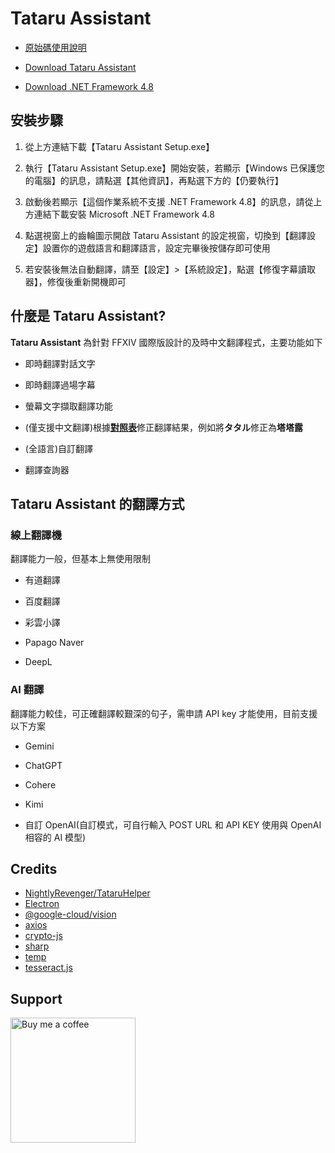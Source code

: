 # Tataru Assistant

- [原始碼使用說明](https://github.com/winw1010/tataru-assistant/blob/main/doc/README_SOURCE.md)

- [Download Tataru Assistant](https://github.com/winw1010/tataru-assistant/releases/latest/download/Tataru_Assistant_Setup.exe)

- [Download .NET Framework 4.8](https://dotnet.microsoft.com/en-us/download/dotnet-framework/thank-you/net48-web-installer)

## 安裝步驟

1. 從上方連結下載【Tataru Assistant Setup.exe】

2. 執行【Tataru Assistant Setup.exe】開始安裝，若顯示【Windows 已保護您的電腦】的訊息，請點選【其他資訊】，再點選下方的【仍要執行】

3. 啟動後若顯示【這個作業系統不支援 .NET Framework 4.8】的訊息，請從上方連結下載安裝 Microsoft .NET Framework 4.8

4. 點選視窗上的齒輪圖示開啟 Tataru Assistant 的設定視窗，切換到【翻譯設定】設置你的遊戲語言和翻譯語言，設定完畢後按儲存即可使用

5. 若安裝後無法自動翻譯，請至【設定】>【系統設定】，點選【修復字幕讀取器】，修復後重新開機即可

## 什麼是 Tataru Assistant?

**Tataru Assistant** 為針對 FFXIV 國際版設計的及時中文翻譯程式，主要功能如下

- 即時翻譯對話文字

- 即時翻譯過場字幕

- 螢幕文字擷取翻譯功能

- (僅支援中文翻譯)根據[**對照表**](https://github.com/winw1010/tataru-assistant-text)修正翻譯結果，例如將**タタル**修正為**塔塔露**

- (全語言)自訂翻譯

- 翻譯查詢器

## Tataru Assistant 的翻譯方式

### 線上翻譯機

翻譯能力一般，但基本上無使用限制

- 有道翻譯

- 百度翻譯

- 彩雲小譯

- Papago Naver

- DeepL

### AI 翻譯

翻譯能力較佳，可正確翻譯較艱深的句子，需申請 API key 才能使用，目前支援以下方案

- Gemini

- ChatGPT

- Cohere

- Kimi

- 自訂 OpenAI(自訂模式，可自行輸入 POST URL 和 API KEY 使用與 OpenAI 相容的 AI 模型)

## Credits

- [NightlyRevenger/TataruHelper](https://github.com/NightlyRevenger/TataruHelper)
- [Electron](https://www.electronjs.org/)
- [@google-cloud/vision](https://github.com/googleapis/nodejs-vision)
- [axios](https://github.com/axios/axios)
- [crypto-js](https://github.com/brix/crypto-js)
- [sharp](https://github.com/lovell/sharp)
- [temp](https://github.com/bruce/node-temp)
- [tesseract.js](https://github.com/naptha/tesseract.js#tesseractjs)

## Support

[<img src="https://github.com/winw1010/tataru-assistant/blob/main/src/html/img/bmc/bmc-button.png" alt="Buy me a coffee" width="200"/>](https://www.buymeacoffee.com/winw1010)
